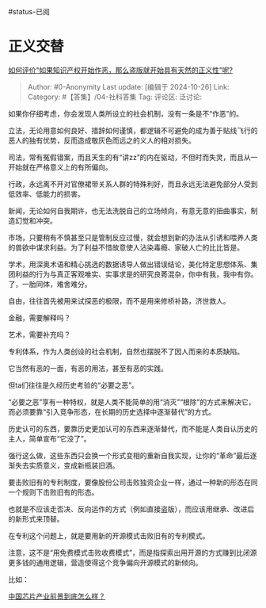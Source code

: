 #status-已阅 
# 正义交替
[如何评价“如果知识产权开始作恶，那么盗版就开始具有天然的正义性”呢?](https://www.zhihu.com/question/894807364/answer/15268721577)

> Author: #0-Anonymity
> Last update: [编辑于 2024-10-26]
> Link:
> Category: #【答集】/04-社科答集 
> Tag: 
> 评论区:
> 泛讨论:

如果你仔细考虑，你会发现人类所设立的社会机制，没有一条是不“作恶”的。

立法，无论用意如何良好、措辞如何谨慎，都逻辑不可避免的成为善于贴线飞行的恶人的独有优势，反而造成敬灰色而远之的义人的相对损失。

司法，常有冤假错案，而且天生的有“讲zz”的内在驱动，不但时而失灵，而且从一开始就在严格意义上的有所偏向。

行政，永远离不开对官僚裙带关系人群的特殊利好，而且永远无法避免部分人受到低效率、低能力的损害。

新闻，无论如何自我期许，也无法洗脱自己的立场倾向，有意无意的扭曲事实，制造幻觉和冲突。

市场，只要稍有不慎甚至只是管制反应过慢，就会想到新的办法从引诱和喂养人类的兽欲中谋求利益。为了利益不惜故意使人沾染毒瘾、家破人亡的比比皆是。

学术，用深奥术语和精心挑选的数据诱导人做出错误结论，美化特定思想体系、集团利益的行为与真正客观唯实、实事求是的研究良莠混杂，你中有我，我中有你。了，一胎同体，难舍难分。

自由，往往首先被用来试探恶的极限，而不是用来修桥补路，济世救人。

金融，需要解释吗？

艺术，需要补充吗？

专利体系，作为人类创设的社会机制，自然也摆脱不了因人而来的本质缺陷。

它当然有恶的一面，有恶的用法，甚至有恶的实践。

但ta们往往是久经历史考验的“必要之恶”。

“必要之恶”享有一种特权，就是人类不能简单的用“消灭”“根除”的方式来解决它，而必须要靠“引入竞争形态，在长期的历史选择中逐渐替代”的方式。

历史认可的东西，要靠历史更加认可的东西来逐渐替代，而不能是人类自认历史的主人，简单宣布“它没了”。

强行这么做，这些东西只会换一个形式变相的重新自我实现，让你的“革命”最后逐渐失去实质意义，变成新瓶装旧酒。

要击败旧有的专利制度，要像股份公司击败独资企业一样，通过一种新的形态在同一个规则下击败旧有的形态。

也就是不应该走否决、反向运作的方式（例如直接盗版），而应该用继承、改进后的新形式来顶替。

在专利这个问题上，就是要用新的开源模式击败旧有的专利模式。

注意，这不是“用免费模式击败收费模式”，而是指探索出用开源的方式赚到比闭源更多钱的通用逻辑，营造使得这个竞争偏向开源模式的新倾向。

比如：

[中国芯片产业前景到底怎么样？](https://www.zhihu.com/question/305898679/answer/563613133)